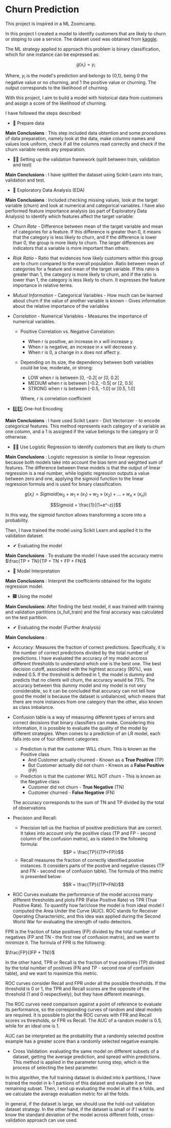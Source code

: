 # Churn Prediction

This project is inspired in a ML Zoomcamp.

In this project I created a model to identify customers that are likely to churn or stoping to use a service. The dataset used was obtained from [kaggle](https://www.kaggle.com/datasets/blastchar/telco-customer-churn).

The ML strategy applied to approach this problem is binary classification, which for one instance can be expressed as:

$$g(x_i)=y_i$$

Where, $y_i$ is the model's prediction and belongs to {0,1}, being 0 the negative value or no churning, and 1 the positive value or churning. The output corresponds to the likelihood of churning.

With this project, I aim to build a model with historical data from customers and assign a score of the likelihood of churning.

I have followed the steps described:

* 👀 Prepare data

**Main Conclusions** : This step included data obtention and some procedures of data preparation, namely look at the data, make columns names and values look uniform, check if all the columns read correctly and check if the churn variable needs any preparation.


* 🐱‍👤 Setting up the validation framework (split between train, validation and test)

**Main Conclusions** : I have splitted the dataset using Scikit-Learn into train, validation and test.


* 🌲 Exploratory Data Analysis (EDA)

**Main Conclusions** : Included checking missing values, look at the target variable (churn) and look at numerical and categorical variables. I have also performed feature importance analysis (as part of Exploratory Data Analysis) to identify which features affect the target variable:

* *Churn Rate* - Difference between mean of the target variable and mean of categories for a feature. If this difference is greater than 0, it means that the category is less likely to churn, and if the difference is lower than 0, the group is more likely to churn. The larger differences are indicators that a variable is more important than others.

* *Risk Ratio* - Ratio that evidences how likely customers within this group are to churn compared to the overall population .Ratio between mean of categories for a feature and mean of the target variable. If this ratio is greater than 1, the category is more likely to churn, and if the ratio is lower than 1, the category is less likely to churn. It expresses the feature importance in relative terms.

* *Mutual Information* - Categorical Variables - How much can be learned about churn if the value of another variable is known - Gives information about the relative importance of the variables

* *Correlation* - Numerical Variables - Measures the importance of numerical variables.
    - Positive Correlation vs. Negative Correlation: 
        - When r is positive, an increase in x will increase y.
        - When r is negative, an increase in x will decrease y.
        - When r is 0, a change in x does not affect y.
    - Depending on its size, the dependency between both variables could be low, moderate, or strong:
        - LOW when r is between [0, -0.2[ or [0, 0.2[
        - MEDIUM when r is between [-0.2, -0.5[ or [2, 0.5[
        - STRONG when r is between [-0.5, -1.0] or [0.5, 1.0]

        Where, r is correlation coefficient


* 0️⃣1️⃣ One-hot Encoding

**Main Conclusions** : I have used Scikit Learn - Dict Vectorizer - to encode categorical features. This method represents each category of a variable as one column, and a 1 is assigned if the value belongs to the category or 0 otherwise.


* 👩‍💻 Use Logistic Regression to identify customers that are likely to churn

**Main Conclusions** : Logistic regression is similar to linear regression because both models take into account the bias term and weighted sum of features. The difference between these models is that the output of linear regression is a real number, while logistic regression outputs a value between zero and one, applying the sigmoid function to the linear regression formula and is used for binary classification.

$$g(x_i)=Sigmoid(w_0+w_1\times(x_1)+w_2\times(x_2)+...+w_n\times(x_n))$$ 

$$Sigmoid = \frac{1}{(1+e^-z)}$$ 

In this way, the sigmoid function allows transforming a score into a probability.

Then, I have trained the model using Scikit Learn and applied it to the validation dataset.


* ✔ Evaluating the model 

 **Main Conclusions** : To evaluate the model I have used the accuracy metric $\frac{TP + TN}{TP + TN + FP + FN}$


* 🔎 Model Interpretation

**Main Conclusions** : Interpret the coefficients obtained for the logistic regression model.


* 🎆 Using the model

**Main Conclusions**: After finding the best model, it was trained with training and validation partitions (x_full_train) and the final accuracy was calculated on the test partition.


* ✔ Evaluating the model (Further Analysis)

 **Main Conclusions** : 
 * Accuracy: Measures the fraction of correct predictions. Specifically, it is the number of correct predictions divided by the total number of predictions. I have evaluated the accuracy of my model accross different thresholds to understand which one is the best one. The best decision cutoff, associated with the hightest accuracy (80%), was indeed 0.5. If the threshold is defined in 1, the model is dummy and predicts that no clients will churn, the accuracy would be 73%. The accuracy between this dummy model and my model is not very considerable, so it can be concluded that accuracy can not tell how good the model is because the dataset is unbalanced, which means that there are more instances from one category than the other, also known as class imbalance.
 
 * Confusion table is a way of measuring different types of errors and correct decisions that binary classifiers can make. Considering this information, it is possible to evaluate the quality of the model by different strategies. When comes to a prediction of an LR model, each falls into one of four different categories:
    * Prediction is that the customer WILL churn. This is known as the Positive class
        * And Customer actually churned - Known as a **True Positive** (TP)
        * But Customer actually did not churn - Knwon as a **False Positive** (FP)
    * Prediction is that the customer WILL NOT churn - This is known as the Negative class
        * Customer did not churn - **True Negative** (TN)
        * Customer churned - **False Negative** (FN)
    
    The accuracy corresponds to the sum of TN and TP divided by the total of observations

* Precision and Recall:
    * Precision tell us the fraction of positive predictions that are correct. It takes into account only the positive class (TP and FP - second column of the confusion matrix), as is stated in the following formula:
    $$P = \frac{TP}{(TP+FP)}$$
    * Recall measures the fraction of correctly identified postive instances. It considers parts of the postive and negative classes (TP and FN - second row of confusion table). The formula of this metric is presented below:
    $$R = \frac{TP}{(TP+FN)}$$

    
 * ROC Curves evaluate the performance of the model accross many different thresholds and plots FPR (False Positive Rate) vs TPR (True Positive Rate). To quantify how far/close the model is from ideal model I computed the Area Under the Curve (AUC). 
 ROC stands for Receiver Operating Characteristic, and this idea was applied during the Second World War for evaluating the strength of radio detectors. 

 FPR is the fraction of false positives (FP) divided by the total number of negatives (FP and TN - the first row of confusion matrix), and we want to minimize it. The formula of FPR is the following:

 $\frac{FP}{(FP + TN)}$

 In the other hand, TPR or Recall is the fraction of true positives (TP) divided by the total number of positives (FN and TP - second row of confusion table), and we want to maximize this metric. 

 ROC curves consider Recall and FPR under all the possible thresholds. If the threshold is 0 or 1, the TPR and Recall scores are the opposite of the threshold (1 and 0 respectively), but they have different meanings.

 The ROC curves need comparison against a point of reference to evaluate its performance, so the corresponding curves of random and ideal models are required. It is possible to plot the ROC curves with FPR and Recall scores vs thresholds, or FPR vs Recall.
 The AUC of a random model is 0.5, while for an ideal one is 1.

 AUC can be interpreted as the probability that a randomly selected positive example has a greater score than a randomly selected negative example.

 * Cross Validation: evaluating the same model on different subsets of a dataset, getting the average prediction, and spread within predictions. This method is applied in the parameter tuning step, which is the process of selecting the best parameter.

 In this algorithm, the full training dataset is divided into k partitions, I have trained the model in k-1 partiions of this dataset and evaluate it on the remaining subset. Then, I end up evaluating the model in all the k folds, and we calculate the average evaluation metric for all the folds.

 In general, if the dataset is large, we should use the hold-out validation dataset strategy. In the other hand, if the dataset is small or if I want to know the standard deviation of the model across different folds, cross-validation approach can use used.




